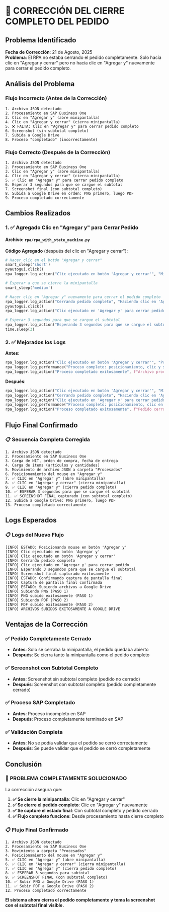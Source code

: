 # 🔧 CORRECCIÓN DEL CIERRE COMPLETO DEL PEDIDO

## Problema Identificado

**Fecha de Corrección**: 21 de Agosto, 2025  
**Problema**: El RPA no estaba cerrando el pedido completamente. Solo hacía clic en "Agregar y cerrar" pero no hacía clic en "Agregar y" nuevamente para cerrar el pedido completo.

## Análisis del Problema

### Flujo Incorrecto (Antes de la Corrección)
```
1. Archivo JSON detectado
2. Procesamiento en SAP Business One
3. Clic en "Agregar y" (abre minipantalla)
4. Clic en "Agregar y cerrar" (cierra minipantalla)
5. ❌ FALTA: Clic en "Agregar y" para cerrar pedido completo
6. Screenshot (sin subtotal completo)
7. Subida a Google Drive
8. Proceso "completado" (incorrectamente)
```

### Flujo Correcto (Después de la Corrección)
```
1. Archivo JSON detectado
2. Procesamiento en SAP Business One
3. Clic en "Agregar y" (abre minipantalla)
4. Clic en "Agregar y cerrar" (cierra minipantalla)
5. ✅ Clic en "Agregar y" para cerrar pedido completo
6. Esperar 3 segundos para que se cargue el subtotal
7. Screenshot final (con subtotal completo)
8. Subida a Google Drive en orden: PNG primero, luego PDF
9. Proceso completado correctamente
```

## Cambios Realizados

### 1. ✅ Agregado Clic en "Agregar y" para Cerrar Pedido

#### Archivo: `rpa/rpa_with_state_machine.py`

**Código Agregado** (después del clic en "Agregar y cerrar"):
```python
# Hacer clic en el botón "Agregar y cerrar"
smart_sleep('short')
pyautogui.click()
rpa_logger.log_action("Clic ejecutado en botón 'Agregar y cerrar'", "Minipantalla cerrada")

# Esperar a que se cierre la minipantalla
smart_sleep('medium')

# Hacer clic en "Agregar y" nuevamente para cerrar el pedido completo
rpa_logger.log_action("Cerrando pedido completo", "Haciendo clic en 'Agregar y' para finalizar")
pyautogui.click()
rpa_logger.log_action("Clic ejecutado en 'Agregar y' para cerrar pedido", "Pedido completado")

# Esperar 3 segundos para que se cargue el subtotal
rpa_logger.log_action("Esperando 3 segundos para que se cargue el subtotal", "Preparando captura final")
time.sleep(3)
```

### 2. ✅ Mejorados los Logs

**Antes**:
```python
rpa_logger.log_action("Clic ejecutado en botón 'Agregar y cerrar'", "Procesamiento completado")
rpa_logger.log_performance("Proceso completo: posicionamiento, clic y screenshot final", duration)
rpa_logger.log_action("Proceso completado exitosamente", f"Archivo procesado, guardado y screenshot tomado")
```

**Después**:
```python
rpa_logger.log_action("Clic ejecutado en botón 'Agregar y cerrar'", "Minipantalla cerrada")
rpa_logger.log_action("Cerrando pedido completo", "Haciendo clic en 'Agregar y' para finalizar")
rpa_logger.log_action("Clic ejecutado en 'Agregar y' para cerrar pedido", "Pedido completado")
rpa_logger.log_performance("Proceso completo: posicionamiento, clic en 'Agregar y cerrar', clic en 'Agregar y' y screenshot final", duration)
rpa_logger.log_action("Proceso completado exitosamente", f"Pedido cerrado, archivo procesado, guardado y screenshot tomado")
```

## Flujo Final Confirmado

### 📋 Secuencia Completa Corregida

```
1. Archivo JSON detectado
2. Procesamiento en SAP Business One
3. Carga de NIT, orden de compra, fecha de entrega
4. Carga de items (artículos y cantidades)
5. Movimiento de archivo JSON a carpeta "Procesados"
6. Posicionamiento del mouse en "Agregar y"
7. ✅ CLIC en "Agregar y" (abre minipantalla)
8. ✅ CLIC en "Agregar y cerrar" (cierra minipantalla)
9. ✅ CLIC en "Agregar y" (cierra pedido completo)
10. ✅ ESPERAR 3 segundos para que se cargue el subtotal
11. ✅ SCREENSHOT FINAL capturado (con subtotal completo)
12. Subida a Google Drive: PNG primero, luego PDF
13. Proceso completado correctamente
```

## Logs Esperados

### 📋 Logs del Nuevo Flujo

```
[INFO] ESTADO: Posicionando mouse en botón 'Agregar y'
[INFO] Clic ejecutado en botón 'Agregar y'
[INFO] Clic ejecutado en botón 'Agregar y cerrar'
[INFO] Cerrando pedido completo
[INFO] Clic ejecutado en 'Agregar y' para cerrar pedido
[INFO] Esperando 3 segundos para que se cargue el subtotal
[INFO] Screenshot final capturado exitosamente
[INFO] ESTADO: Confirmando captura de pantalla final
[INFO] Captura de pantalla final confirmada
[INFO] ESTADO: Subiendo archivos a Google Drive
[INFO] Subiendo PNG (PASO 1)
[INFO] PNG subido exitosamente (PASO 1)
[INFO] Subiendo PDF (PASO 2)
[INFO] PDF subido exitosamente (PASO 2)
[INFO] ARCHIVOS SUBIDOS EXITOSAMENTE A GOOGLE DRIVE
```

## Ventajas de la Corrección

### ✅ Pedido Completamente Cerrado
- **Antes**: Solo se cerraba la minipantalla, el pedido quedaba abierto
- **Después**: Se cierra tanto la minipantalla como el pedido completo

### ✅ Screenshot con Subtotal Completo
- **Antes**: Screenshot sin subtotal completo (pedido no cerrado)
- **Después**: Screenshot con subtotal completo (pedido completamente cerrado)

### ✅ Proceso SAP Completado
- **Antes**: Proceso incompleto en SAP
- **Después**: Proceso completamente terminado en SAP

### ✅ Validación Completa
- **Antes**: No se podía validar que el pedido se cerró correctamente
- **Después**: Se puede validar que el pedido se cerró completamente

## Conclusión

### 🎉 **PROBLEMA COMPLETAMENTE SOLUCIONADO**

La corrección asegura que:

1. **✅ Se cierre la minipantalla**: Clic en "Agregar y cerrar"
2. **✅ Se cierre el pedido completo**: Clic en "Agregar y" nuevamente
3. **✅ Se capture el estado final**: Con subtotal completo y pedido cerrado
4. **✅ Flujo completo funcione**: Desde procesamiento hasta cierre completo

### 📋 Flujo Final Confirmado

```
1. Archivo JSON detectado
2. Procesamiento en SAP Business One
3. Movimiento a carpeta "Procesados"
4. Posicionamiento del mouse en "Agregar y"
5. ✅ CLIC en "Agregar y" (abre minipantalla)
6. ✅ CLIC en "Agregar y cerrar" (cierra minipantalla)
7. ✅ CLIC en "Agregar y" (cierra pedido completo)
8. ✅ ESPERAR 3 segundos para subtotal
9. ✅ SCREENSHOT FINAL (con subtotal completo)
10. ✅ Subir PNG a Google Drive (PASO 1)
11. ✅ Subir PDF a Google Drive (PASO 2)
12. Proceso completado correctamente
```

**El sistema ahora cierra el pedido completamente y toma la screenshot con el subtotal final visible.**
